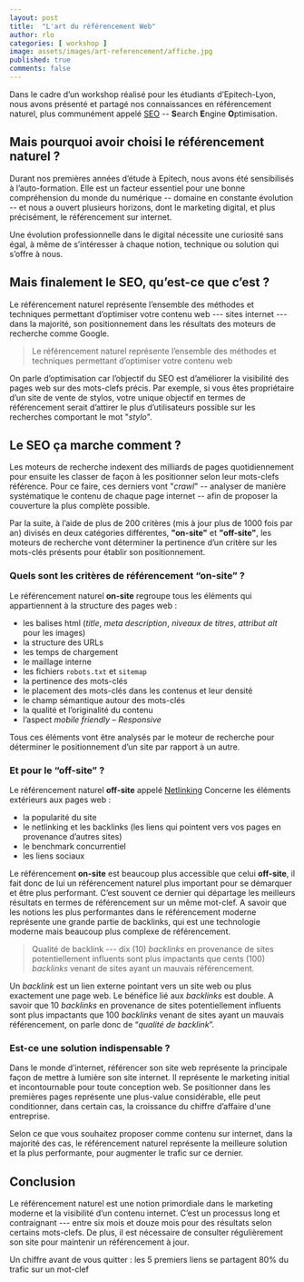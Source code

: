 ```yaml
---
layout: post
title:  "L'art du référencement Web"
author: rlo
categories: [ workshop ]
image: assets/images/art-referencement/affiche.jpg
published: true
comments: false
---
```


Dans le cadre d’un workshop réalisé pour les étudiants d’Epitech-Lyon, nous avons présenté et partagé nos connaissances en référencement naturel, plus communément appelé [SEO][1] -- **S**earch **E**ngine **O**ptimisation.

## Mais pourquoi avoir choisi le référencement naturel ?

Durant nos premières années d’étude à Epitech, nous avons été sensibilisés à l’auto-formation. Elle est un facteur essentiel pour une bonne compréhension du monde du numérique -- domaine en constante évolution -- et nous a ouvert plusieurs horizons, dont le marketing digital, et plus précisément, le référencement sur internet.

Une évolution professionnelle dans le digital nécessite une curiosité sans égal, à même de s’intéresser à chaque notion, technique ou solution qui s’offre à nous.

## Mais finalement le SEO, qu’est-ce que c’est ?

Le référencement naturel représente l’ensemble des méthodes et techniques permettant d’optimiser votre contenu web --- sites internet --- dans la majorité, son positionnement dans les résultats des moteurs de recherche comme Google.

> Le référencement naturel représente l’ensemble des méthodes et techniques permettant d’optimiser votre contenu web

On parle d’optimisation car l’objectif du SEO est d’améliorer la visibilité des pages web sur des mots-clefs précis. Par exemple, si vous êtes propriétaire d’un site de vente de stylos, votre unique objectif en termes de référencement serait d’attirer le plus d’utilisateurs possible sur les recherches comportant le mot "*stylo*".

## Le SEO ça marche comment ?

Les moteurs de recherche indexent des milliards de pages quotidiennement pour ensuite les classer de façon à les positionner selon leur mots-clefs référence. Pour ce faire, ces derniers vont "*crawl*" -- analyser de manière systématique le contenu de chaque page internet -- afin de proposer la couverture la plus complète possible.

Par la suite, à l’aide de plus de 200 critères (mis à jour plus de 1000 fois par an) divisés en deux catégories différentes, **"on-site"** et **"off-site"**, les moteurs de recherche vont déterminer la pertinence d’un critère sur les mots-clés présents pour établir son positionnement.

### Quels sont les critères de référencement “on-site” ?

Le référencement naturel **on-site** regroupe tous les éléments qui appartiennent à la structure des pages web :

- les balises html (*title*, *meta description*, *niveaux de titres*, *attribut alt* pour les images)
- la structure des URLs
- les temps de chargement
- le maillage interne
- les fichiers `robots.txt` et `sitemap`
- la pertinence des mots-clés
- le placement des mots-clés dans les contenus et leur densité
- le champ sémantique autour des mots-clés
- la qualité et l’originalité du contenu
- l’aspect *mobile friendly* – *Responsive*

Tous ces éléments vont être analysés par le moteur de recherche pour déterminer le positionnement d’un site par rapport à un autre.

### Et pour le “off-site” ?

Le référencement naturel **off-site** appelé [Netlinking][2] Concerne les éléments extérieurs aux pages web :
- la popularité du site
- le netlinking et les backlinks (les liens qui pointent vers vos pages en provenance d’autres sites)
- le benchmark concurrentiel
- les liens sociaux 

Le référencement **on-site** est beaucoup plus accessible que celui **off-site**, il fait donc de lui un référencement naturel plus important pour se démarquer et être plus performant. C’est souvent ce dernier qui départage les meilleurs résultats en termes de référencement sur un même mot-clef. A savoir que les notions les plus performantes dans le référencement moderne représente une grande partie de backlinks, qui est une technologie moderne mais beaucoup plus complexe de référencement.

> Qualité de backlink --- dix (10) *backlinks* en provenance de sites potentiellement influents sont plus impactants que cents (100) *backlinks* venant de sites ayant un mauvais référencement.

Un *backlink* est un lien externe pointant vers un site web ou plus exactement une page web. Le bénéfice lié aux *backlinks* est double. A savoir que 10 *backlinks* en provenance de sites potentiellement influents sont plus impactants que 100 *backlinks* venant de sites ayant un mauvais référencement, on parle donc de “*qualité de backlink*”.

### Est-ce une solution indispensable ?

Dans le monde d’internet, référencer son site web représente la principale façon de mettre à lumière son site internet. Il représente le marketing initial et incontournable pour toute conception web. Se positionner dans les premières pages représente une plus-value considérable, elle peut conditionner, dans certain cas, la croissance du chiffre d’affaire d'une entreprise.

Selon ce que vous souhaitez proposer comme contenu sur internet, dans la majorité des cas, le référencement naturel représente la meilleure solution et la plus performante, pour augmenter le trafic sur ce dernier.

## Conclusion

Le référencement naturel est une notion primordiale dans le marketing moderne et la visibilité d’un contenu internet. C’est un processus long et contraignant --- entre six mois et douze mois pour des résultats selon certains mots-clefs. De plus, il est nécessaire de consulter régulièrement son site pour maintenir un référencement à jour.

Un chiffre avant de vous quitter : les 5 premiers liens se partagent 80% du trafic sur un mot-clef


[1]: https://en.wikipedia.org/wiki/Search_engine_optimization
[2]: https://fr.wikipedia.org/wiki/Netlinking